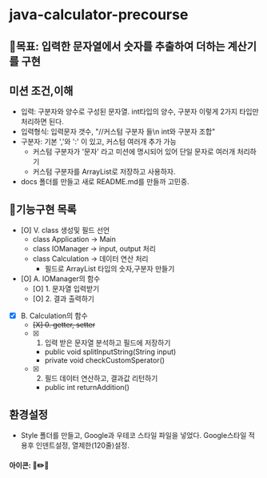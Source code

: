# java-calculator-precourse


## 🎯목표: 입력한 문자열에서 숫자를 추출하여 더하는 계산기를 구현
## 미션 조건,이해
- 입력: 구분자와 양수로 구성된 문자열. int타입의 양수, 구분자 이렇게 2가지 타입만 처리하면 된다.
- 입력형식: 입력문자 갯수, "//커스텀 구분자 들\n int와 구분자 조합"
- 구분자: 기본 ','와 ':' 이 있고, 커스텀 여러개 추가 가능
    - 커스텀 구분자가 '문자' 라고 미션에 명시되어 있어 단일 문자로 여러개 처리하기
    - 커스텀 구분자를 ArrayList로 저장하고 사용하자.
- docs 폴더를 만들고 새로 README.md를 만들까 고민중.

## 🚀기능구현 목록
- [O] V. class 생성및 필드 선언
    - class Application -> Main
    - class IOManager -> input, output 처리
    - class Calculation -> 데이터 연산 처리
        - 필드로 ArrayList 타입의 숫자,구분자 만들기
- [O] A. IOManager의 함수 
    - [O] 1. 문자열 입력받기
    - [O] 2. 결과 출력하기
- [X] B. Calculation의 함수
    - ~~[X] 0. getter, setter~~
    - [X] 1. 입력 받은 문자열 분석하고 필드에 저장하기
        - public void splitInputString(String input)
        - private void checkCustomSperator()
    - [X] 2. 필드 데이터 연산하고, 결과값 리턴하기
        - public int returnAddition()

## 환경설정
- Style 폴더를 만들고, Google과 우테코 스타일 파일을 넣었다. Google스타일 적용후 인덴트설정, 열제한(120줄)설정.


#### 아이콘: 📮✏️🎯